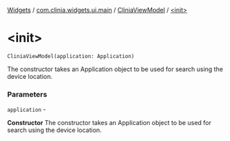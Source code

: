 [Widgets](../../index.md) / [com.clinia.widgets.ui.main](../index.md) / [CliniaViewModel](index.md) / [&lt;init&gt;](./-init-.md)

# &lt;init&gt;

`CliniaViewModel(application: Application)`

The constructor takes an Application object to be used for search using the device location.

### Parameters

`application` -

**Constructor**
The constructor takes an Application object to be used for search using the device location.

